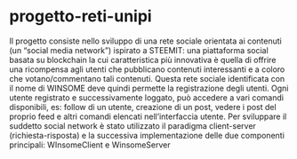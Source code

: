 # progetto-reti-unipi
Il progetto consiste nello sviluppo di una rete sociale orientata ai contenuti (un “social media network”) ispirato a STEEMIT: 
una piattaforma social basata su blockchain la cui caratteristica più innovativa è quella di offrire una ricompensa agli utenti 
che pubblicano contenuti interessanti e a coloro che votano/commentano tali contenuti.
Questa rete sociale identificata con il nome di WINSOME deve quindi permette la registrazione degli utenti.
Ogni utente registrato e successivamente loggato, può accedere a vari comandi disponibili, es: follow di un utente, creazione di un post,
vedere i post del proprio feed e altri comandi elencati nell’interfaccia utente. Per sviluppare il suddetto social network è stato utilizzato 
il paradigma client-server (richiesta-risposta) e la successiva implementazione delle due componenti principali: WInsomeClient e WinsomeServer
